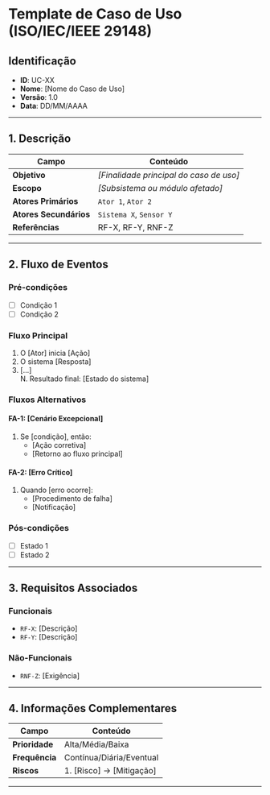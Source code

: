 # Template de Caso de Uso (ISO/IEC/IEEE 29148)

## **Identificação**
- **ID**: UC-XX  
- **Nome**: [Nome do Caso de Uso]  
- **Versão**: 1.0  
- **Data**: DD/MM/AAAA  

---

## **1. Descrição**
| Campo                | Conteúdo                                                                 |
|----------------------|--------------------------------------------------------------------------|
| **Objetivo**         | *[Finalidade principal do caso de uso]*                                  |
| **Escopo**           | *[Subsistema ou módulo afetado]*                                         |
| **Atores Primários** | `Ator 1`, `Ator 2`                                                       |
| **Atores Secundários**| `Sistema X`, `Sensor Y`                                                |
| **Referências**      | RF-X, RF-Y, RNF-Z                                                        |

---

## **2. Fluxo de Eventos**
### Pré-condições
- [ ] Condição 1  
- [ ] Condição 2  

### Fluxo Principal
1. O [Ator] inicia [Ação]  
2. O sistema [Resposta]  
3. [...]  
N. Resultado final: [Estado do sistema]  

### Fluxos Alternativos
#### FA-1: [Cenário Excepcional]
1. Se [condição], então:  
   - [Ação corretiva]  
   - [Retorno ao fluxo principal]  

#### FA-2: [Erro Crítico]
1. Quando [erro ocorre]:  
   - [Procedimento de falha]  
   - [Notificação]  

### Pós-condições
- [ ] Estado 1  
- [ ] Estado 2  

---

## **3. Requisitos Associados**
### Funcionais
- `RF-X`: [Descrição]  
- `RF-Y`: [Descrição]  

### Não-Funcionais
- `RNF-Z`: [Exigência]  

---

## **4. Informações Complementares**
| Campo          | Conteúdo                                                                 |
|----------------|--------------------------------------------------------------------------|
| **Prioridade** | Alta/Média/Baixa                                                         |
| **Frequência** | Contínua/Diária/Eventual                                                 |
| **Riscos**     | 1. [Risco] → [Mitigação]                                                |

---
